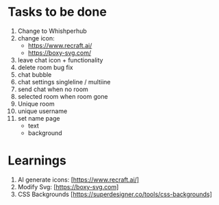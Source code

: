 # Tasks to be done
1. Change to Whishperhub
2. change icon: 
    - https://www.recraft.ai/
    - https://boxy-svg.com/
3. leave chat icon + functionality
3. delete room bug fix
4. chat bubble
5. chat settings singleline / multiine
6. send chat when no room
7. selected room when room gone
8. Unique room
9. unique username 
10. set name page
    - text
    - background


# Learnings
1. AI generate icons: [https://www.recraft.ai/]
2. Modify Svg: [https://boxy-svg.com]
3. CSS Backgrounds [https://superdesigner.co/tools/css-backgrounds]
